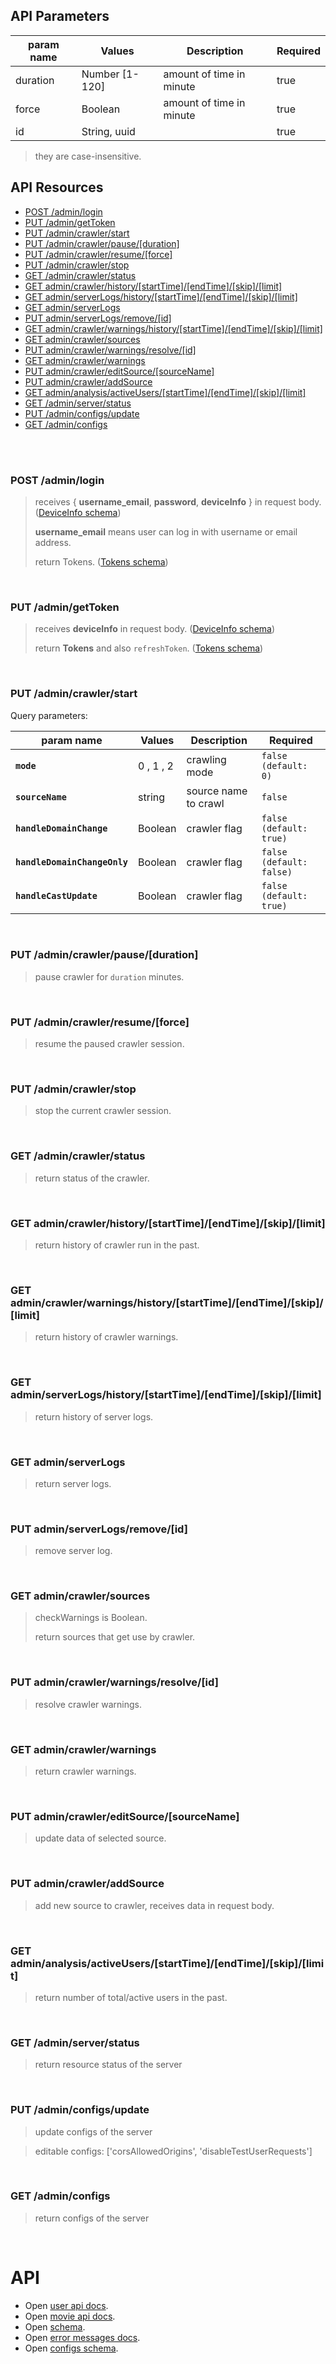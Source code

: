 ## API Parameters

| param name | Values         | Description              | Required |
|------------|----------------|--------------------------|----------|
| duration   | Number [1-120] | amount of time in minute | true     |
| force      | Boolean        | amount of time in minute | true     |
| id         | String, uuid   |                          | true     |

> they are case-insensitive.


## API Resources

- [POST /admin/login](#post-adminlogin)
- [PUT /admin/getToken](#put-admingettoken)
- [PUT /admin/crawler/start](#put-admincrawlerstart)
- [PUT /admin/crawler/pause/[duration]](#put-admincrawlerpauseduration)
- [PUT /admin/crawler/resume/[force]](#put-admincrawlerresumeforce)
- [PUT /admin/crawler/stop](#put-admincrawlerstop)
- [GET /admin/crawler/status](#get-admincrawlerstatus)
- [GET admin/crawler/history/[startTime]/[endTime]/[skip]/[limit]](#get-admincrawlerhistorystarttimeendtimeskiplimit)
- [GET admin/serverLogs/history/[startTime]/[endTime]/[skip]/[limit]](#get-adminserverlogshistorystarttimeendtimeskiplimit)
- [GET admin/serverLogs](#get-adminserverlogs)
- [PUT admin/serverLogs/remove/[id]](#put-adminserverlogsremoveid)
- [GET admin/crawler/warnings/history/[startTime]/[endTime]/[skip]/[limit]](#get-admincrawlerwarningshistorystarttimeendtimeskiplimit)
- [GET admin/crawler/sources](#get-admincrawlersources)
- [PUT admin/crawler/warnings/resolve/[id]](#put-admincrawlerwarningsresolveid)
- [GET admin/crawler/warnings](#get-admincrawlerwarnings)
- [PUT admin/crawler/editSource/[sourceName]](#put-admincrawlereditsourcesourcename)
- [PUT admin/crawler/addSource](#put-admincrawleraddsource)
- [GET admin/analysis/activeUsers/[startTime]/[endTime]/[skip]/[limit]](#get-adminanalysisactiveusersstarttimeendtimeskiplimit)
- [GET /admin/server/status](#get-adminserverstatus)
- [PUT /admin/configs/update](#put-adminconfigsupdate)
- [GET /admin/configs](#get-adminconfigs)

<br />
<br />


### POST /admin/login
> receives { __username_email__, __password__, __deviceInfo__ } in request body. ([DeviceInfo schema](SCHEMA.README.md#Device-Info))
>
> __username_email__ means user can log in with username or email address.
>
> return Tokens. ([Tokens schema](SCHEMA.README.md#Tokens))

<br/>


### PUT /admin/getToken
> receives __deviceInfo__ in request body. ([DeviceInfo schema](SCHEMA.README.md#Device-Info))
>
> return __Tokens__ and also `refreshToken`. ([Tokens schema](SCHEMA.README.md#Tokens))

<br/>


### PUT /admin/crawler/start

Query parameters:

| param name                   | Values    | Description          | Required                 |
|------------------------------|-----------|----------------------|--------------------------|
| **`mode`**                   | 0 , 1 , 2 | crawling mode        | `false (default: 0)`     |
| **`sourceName`**             | string    | source name to crawl | `false`                  |
| **`handleDomainChange`**     | Boolean   | crawler flag         | `false (default: true)`  |
| **`handleDomainChangeOnly`** | Boolean   | crawler flag         | `false (default: false)` |
| **`handleCastUpdate`**       | Boolean   | crawler flag         | `false (default: true)`  |

<br />

### PUT /admin/crawler/pause/[duration]
> pause crawler for `duration` minutes.

<br />

### PUT /admin/crawler/resume/[force]
> resume the paused crawler session.

<br />

### PUT /admin/crawler/stop
> stop the current crawler session.

<br />

### GET /admin/crawler/status
> return status of the crawler.

<br />

### GET admin/crawler/history/[startTime]/[endTime]/[skip]/[limit]
> return history of crawler run in the past.

<br />

### GET admin/crawler/warnings/history/[startTime]/[endTime]/[skip]/[limit]
> return history of crawler warnings.

<br />

### GET admin/serverLogs/history/[startTime]/[endTime]/[skip]/[limit]
> return history of server logs.

<br />

### GET admin/serverLogs
> return server logs.

<br />

### PUT admin/serverLogs/remove/[id]
> remove server log.

<br />

### GET admin/crawler/sources
> checkWarnings is Boolean.
> 
> return sources that get use by crawler.

<br />

### PUT admin/crawler/warnings/resolve/[id]
> resolve crawler warnings.

<br />


### GET admin/crawler/warnings
> return crawler warnings.

<br />


### PUT admin/crawler/editSource/[sourceName]
> update data of selected source.

<br />


### PUT admin/crawler/addSource
> add new source to crawler, receives data in request body.

<br />


### GET admin/analysis/activeUsers/[startTime]/[endTime]/[skip]/[limit]
> return number of total/active users in the past.

<br />

### GET /admin/server/status
> return resource status of the server

<br />

### PUT /admin/configs/update
> update configs of the server

> editable configs: ['corsAllowedOrigins', 'disableTestUserRequests']

<br />

### GET /admin/configs
> return configs of the server

<br />

# API
- Open [user api docs](API.USER.README.md).
- Open [movie api docs](API.MOVIES.README.md).
- Open [schema](SCHEMA.README.md).
- Open [error messages docs](ERRORMESSAGE.README.md).
- Open [configs schema](CONFIGS.README.md).
